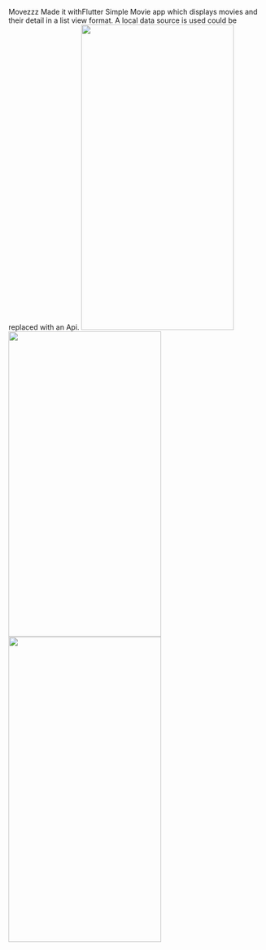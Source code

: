 Movezzz
Made it withFlutter 
Simple Movie app which displays movies and their detail in a list view format.
A local data source is used could be replaced with an Api.
<img src="https://github.com/Ghazali32/Movezzz/assets/94665236/58dd57cc-2dda-442a-9311-93a1c1c513ad" width="300" height="600">
<img src="https://github.com/Ghazali32/Movezzz/assets/94665236/f6f87d91-0ecf-4005-a12f-b62c32d91b2d" width="300" height="600">
<img src="https://github.com/Ghazali32/Movezzz/assets/94665236/a9857538-568c-4eed-b69c-69e84e1350b2" width="300" height="600">

